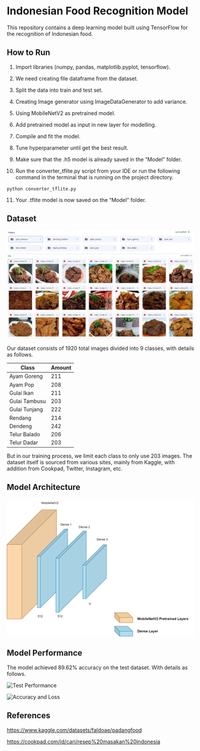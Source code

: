 # Indonesian Food Recognition Model
This repository contains a deep learning model built using TensorFlow for the recognition of Indonesian food.

## How to Run
1. Import libraries (numpy, pandas, matplotlib.pyplot, tensorflow).

2. We need creating file dataframe from the dataset.

3. Split the data into train and test set.

4. Creating Image generator using ImageDataGenerator to add variance.

5. Using MobileNetV2 as pretrained model.

6. Add pretrained model as input in new layer for modelling.

7. Compile and fit the model.

8. Tune hyperparameter until get the best result.

9. Make sure that the .h5 model is already saved in the “Model” folder. 

10. Run the converter_tflite.py script from your IDE or run the following command in the terminal that is running on the project directory. 
```
python converter_tflite.py
```
11. Your .tflite model is now saved on the “Model” folder. 

## Dataset
![Dataset_SS](Documentation/Dataset.jpg)

Our dataset consists of 1920 total images divided into 9 classes, with details as follows.

| Class | Amount | 
| --- | --- |
| Ayam Goreng | 211 |
| Ayam Pop | 208 |
| Gulai Ikan | 211 |
| Gulai Tambusu | 203 |
| Gulai Tunjang | 222 |
| Rendang | 214 |
| Dendeng | 242 |
| Telur Balado | 206 |
| Telur Dadar | 203 |

But in our training process, we limit each class to only use 203 images. The dataset itself is sourced from various sites, mainly from Kaggle, with addition from Cookpad, Twitter, Instagram, etc.

## Model Architecture
![Arsitektur Model](Documentation/CNN_Model_Architecture.png) 

## Model Performance
The model achieved 89.62% accuracy on the test dataset. With details as follows.

![Test Performance](https://raw.githubusercontent.com/Soto-Sok-Foto-Bangkit-Capstone/Soto-Machine-Learning/main/Documentation/Test%20Dataset%20Performance.jpg)


![Accuracy and Loss](https://raw.githubusercontent.com/Soto-Sok-Foto-Bangkit-Capstone/Soto-Machine-Learning/main/Documentation/Loss%20and%20Accuracy.jpg)

## References
https://www.kaggle.com/datasets/faldoae/padangfood 

https://cookpad.com/id/cari/resep%20masakan%20indonesia
